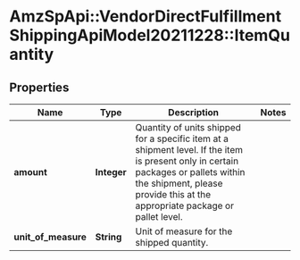 # AmzSpApi::VendorDirectFulfillmentShippingApiModel20211228::ItemQuantity

## Properties
Name | Type | Description | Notes
------------ | ------------- | ------------- | -------------
**amount** | **Integer** | Quantity of units shipped for a specific item at a shipment level. If the item is present only in certain packages or pallets within the shipment, please provide this at the appropriate package or pallet level. | 
**unit_of_measure** | **String** | Unit of measure for the shipped quantity. | 

